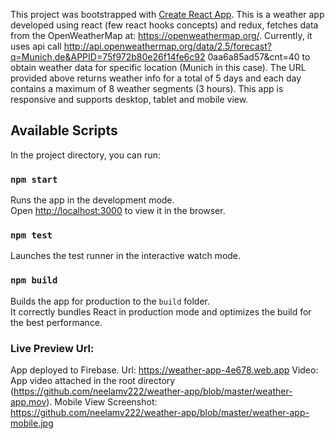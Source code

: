 This project was bootstrapped with [Create React App](https://github.com/facebook/create-react-app).
This is a weather app developed using react (few react hooks concepts) and redux, fetches data from the OpenWeatherMap at: https://openweathermap.org/.
Currently, it uses api call http://api.openweathermap.org/data/2.5/forecast?q=Munich,de&APPID=75f972b80e26f14fe6c92
0aa6a85ad57&cnt=40 to obtain weather data for specific location (Munich in this case). The URL provided above returns weather info for a total of 5 days
and each day contains a maximum of 8 weather segments (3 hours).
This app is responsive and supports desktop, tablet and mobile view.


## Available Scripts

In the project directory, you can run:

### `npm start`

Runs the app in the development mode.<br />
Open [http://localhost:3000](http://localhost:3000) to view it in the browser.


### `npm test`

Launches the test runner in the interactive watch mode.<br />


### `npm build`

Builds the app for production to the `build` folder.<br />
It correctly bundles React in production mode and optimizes the build for the best performance.


### Live Preview Url:

App deployed to Firebase. 
Url: https://weather-app-4e678.web.app
Video: App video attached in the root directory (https://github.com/neelamv222/weather-app/blob/master/weather-app.mov).
Mobile View Screenshot: https://github.com/neelamv222/weather-app/blob/master/weather-app-mobile.jpg
